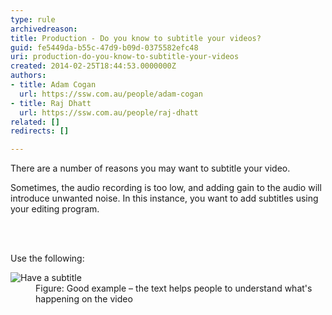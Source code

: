 ```yaml
---
type: rule
archivedreason: 
title: Production - Do you know to subtitle your videos?
guid: fe5449da-b55c-47d9-b09d-0375582efc48
uri: production-do-you-know-to-subtitle-your-videos
created: 2014-02-25T18:44:53.0000000Z
authors:
- title: Adam Cogan
  url: https://ssw.com.au/people/adam-cogan
- title: Raj Dhatt
  url: https://ssw.com.au/people/raj-dhatt
related: []
redirects: []

---
```



<p>​There are a number of reasons you may want to subtitle your video.</p><p>Sometimes, the audio recording is too low, and adding gain to the audio will introduce unwanted noise. In this instance, you want to add subtitles using your editing program.</p>
<br><excerpt class='endintro'></excerpt><br>
<p>​​Use the following&#58;</p><dl class="goodImage"><dt><img src="/PublishingImages/subtitle.jpg" alt="Have a subtitle" /></dt><dd>Figure&#58; Good example – the text helps people to understand what's happening on the video</dd></dl>


